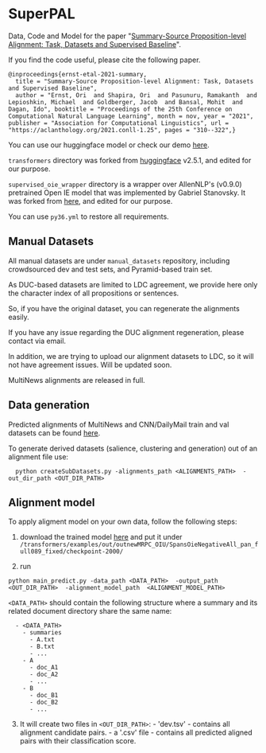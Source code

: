 # SuperPAL

Data, Code and Model for the paper "[Summary-Source Proposition-level Alignment: Task, Datasets and Supervised Baseline](https://aclanthology.org/2021.conll-1.25.pdf)".

 If you find the code useful, please cite the following paper.
  ```
  @inproceedings{ernst-etal-2021-summary,
    title = "Summary-Source Proposition-level Alignment: Task, Datasets and Supervised Baseline",
    author = "Ernst, Ori  and Shapira, Ori  and Pasunuru, Ramakanth  and Lepioshkin, Michael  and Goldberger, Jacob  and Bansal, Mohit  and Dagan, Ido", booktitle = "Proceedings of the 25th Conference on Computational Natural Language Learning", month = nov, year = "2021", publisher = "Association for Computational Linguistics", url = "https://aclanthology.org/2021.conll-1.25", pages = "310--322",}
  ```

You can use our huggingface model or check our demo [here](https://huggingface.co/biu-nlp/superpal).


`transformers` directory was forked from [huggingface](https://github.com/huggingface/transformers) v2.5.1, and edited for our purpose.

`supervised_oie_wrapper` directory is a wrapper over AllenNLP's (v0.9.0) pretrained Open IE model that was implemented by Gabriel Stanovsky. It was forked from [here](https://github.com/gabrielStanovsky/supervised_oie_wrapper), and edited for our purpose.

You can use `py36.yml` to restore all requirements.

## Manual Datasets ##

All manual datasets are under `manual_datasets` repository, including crowdsourced dev and test sets, and Pyramid-based train set.

As DUC-based datasets are limited to LDC agreement, we provide here only the character index of all propositions or sentences.

So, if you have the original dataset, you can regenerate the alignments easily.

If you have any issue regarding the DUC alignment regeneration, please contact via email.

In addition, we are trying to upload our alignment datasets to LDC, so it will not have agreement issues. Will be updated soon.


MultiNews alignments are released in full.



## Data generation ##

Predicted alignments of MultiNews and CNN/DailyMail train and val datasets can be found [here](https://drive.google.com/drive/folders/1JnRrdbENzBLpbae5ZIKmil1fuZhm2toc?usp=sharing).

To generate derived datasets (salience, clustering and generation) out of an alignment file use:
```
  python createSubDatasets.py -alignments_path <ALIGNMENTS_PATH>  -out_dir_path <OUT_DIR_PATH>
```

## Alignment model ##
To apply aligment model on your own data, follow the following steps:
  1. download the trained model [here](https://drive.google.com/drive/folders/1kTaZQVxUm-RWbF71QpOue5xDuV7-IP2i?usp=sharing) and put it under       `/transformers/examples/out/outnewMRPC_OIU/SpansOieNegativeAll_pan_full089_fixed/checkpoint-2000/`

  2. run
  ```
  python main_predict.py -data_path <DATA_PATH>  -output_path <OUT_DIR_PATH>  -alignment_model_path  <ALIGNMENT_MODEL_PATH>
  ```
  `<DATA_PATH>` should contain the following structure where a summary and its related document directory share the same name:
      
      - <DATA_PATH>
        - summaries
          - A.txt
          - B.txt
          - ...
        - A
          - doc_A1
          - doc_A2
          - ...
        - B
          - doc_B1
          - doc_B2
          - ...
         
  3. It will create two files in `<OUT_DIR_PATH>`:
    - 'dev.tsv' - contains all alignment candidate pairs.
    - a '.csv' file - contains all predicted aligned pairs with their classification score.
